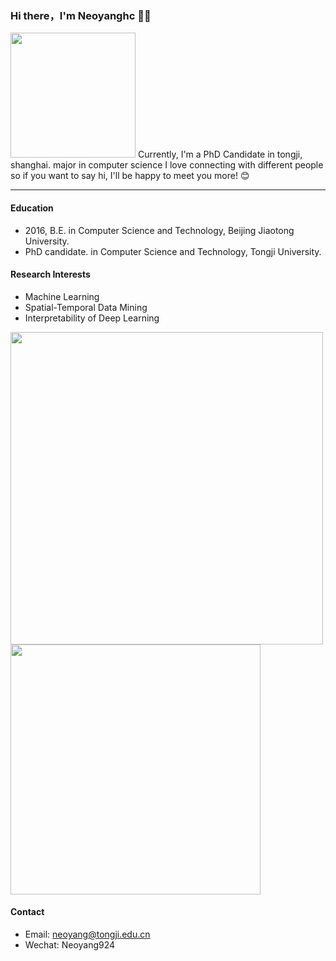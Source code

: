 ### Hi there，I'm Neoyanghc 🙋‍♂️

<img src="https://media.giphy.com/media/VgCDAzcKvsR6OM0uWg/giphy.gif" width="200">
Currently, I'm a PhD Candidate in tongji, shanghai. major in computer science
I love connecting with different people so if you want to say hi, I'll be happy to meet you more! 😊

---

#### Education
+ 2016, B.E. in Computer Science and Technology, Beijing Jiaotong University.
+ PhD candidate. in Computer Science and Technology, Tongji University.

#### Research Interests
 + Machine Learning
 + Spatial-Temporal Data Mining
 + Interpretability of Deep Learning

<img src="https://github-readme-stats.vercel.app/api?username=Neoyanghc&show_icons=true&theme=merko" width="500"><img src="https://github-readme-stats.vercel.app/api/top-langs/?username=Neoyanghc&layout=compact&theme=merko" width="400">

#### Contact
+ Email:  neoyang@tongji.edu.cn
+ Wechat: Neoyang924
